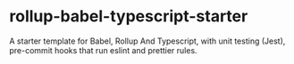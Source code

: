 # rollup-babel-typescript-starter
A starter template for Babel, Rollup And Typescript, with unit testing (Jest), pre-commit hooks that run eslint and prettier rules.
